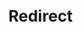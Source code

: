 ﻿---
layout: src/layouts/Redirect.astro
title: Redirect
redirect: https://octopus.com/docs/packaging-applications/build-servers/teamcity
pubDate:  2023-01-01
navSearch: false
navSitemap: false
navMenu: false
---
